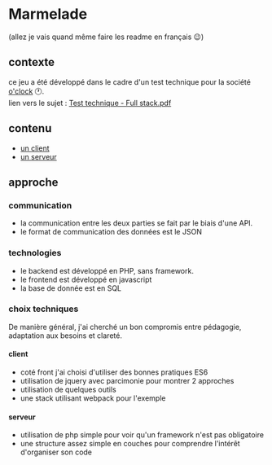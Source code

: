 # Marmelade

(allez je vais quand même faire les readme en français :wink:)

## contexte

ce jeu a été développé dans le cadre d'un test technique pour la société [o'clock](https://oclock.io/blog/275/on-a-besoin-de-renforts) :clock1:. <br/>
lien vers le sujet : [Test technique - Full stack.pdf](Test&#32;technique&#32;-&#32;Full&#32;stack.pdf)

## contenu

 - [un client](https://github.com/marccharton/oclock-memory_game/tree/master/client)
 - [un serveur](https://github.com/marccharton/oclock-memory_game/tree/master/server)

## approche

### communication
 - la communication entre les deux parties se fait par le biais d'une API.
 - le format de communication des données est le JSON

### technologies
 - le backend est développé en PHP, sans framework.
 - le frontend est développé en javascript
 - la base de donnée est en SQL

### choix techniques

De manière général, j'ai cherché un bon compromis entre pédagogie, adaptation aux besoins et clareté.

#### client
 - coté front j'ai choisi d'utiliser des bonnes pratiques ES6
 - utilisation de jquery avec parcimonie pour montrer 2 approches
 - utilisation de quelques outils
 - une stack utilisant webpack pour l'exemple

#### serveur
 - utilisation de php simple pour voir qu'un framework n'est pas obligatoire
 - une structure assez simple en couches pour comprendre l'intérêt d'organiser son code

